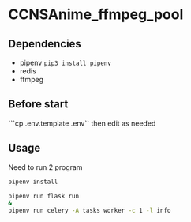 # CCNSAnime_ffmpeg_pool

## Dependencies
* pipenv
```pip3 install pipenv```
* redis
* ffmpeg

## Before start
```cp .env.template .env``
then edit as needed
## Usage
Need to run 2 program
```bash
pipenv install

pipenv run flask run
&
pipenv run celery -A tasks worker -c 1 -l info
```